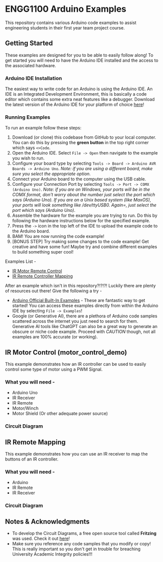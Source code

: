 # ENGG1100 Arduino Examples

This repository contains various Arduino code examples to assist engineering students in their first year team project course.

## Getting Started

These examples are designed for you to be able to easily follow along! To get started you will need to have the Arduino IDE installed and the access to the associated hardware.

### Arduino IDE Installation

The easiest way to write code for an Arduino is using the Arduino IDE. An IDE is an Integrated Development Environment, this is basically a code editor which contains some extra neat features like a debugger. Download the latest version of the Arduino IDE for your platform of choice [here](https://www.arduino.cc/en/software)!

### Running Examples

To run an example follow these steps:

1. Download (or clone) this codebase from GitHub to your local computer. You can do this by pressing the **green button** in the top right corner which says `<>Code`.
2. Open the Arduino IDE. Select `File -> Open` then navigate to the example you wish to run.
3. Configure your board type by selecting `Tools -> Board -> Arduino AVR Boards -> Arduino Uno`. *Note: if you are using a different board, make sure you select the appropriate option*.
4. Connect your Arduino board to the computer using the USB cable.
5. Configure your Connection Port by selecting `Tools -> Port -> COMX (Arduino Uno)`. *Note: if you are on Windows, your ports will be in the COMX format, don't worry about the number just select the port which says (Arduino Uno). If you are on a Unix based system (like MaxOS), your ports will look something like /dev/ttyUSB0. Again=, just select the port which says (Arduino Uno)*.
6. Assemble the hardware for the example you are trying to run. Do this by following the hardware instructions below for the specified example.
7. Press the `->` icon in the top left of the IDE to upload the example code to the Arduino board.
8. BAM! You are now running the code example!
9. [BONUS STEP] Try making some changes to the code example! Get creative and have some fun! Maybe try and combine different examples to build something super cool!

Examples List -

- [IR Motor Remote Control](#ir-motor-control-motor_control_demo)
- [IR Remote Controller Mapping](#ir-remote-mapping)

After an example which isn't in this repository?!?!?! Luckily there are plenty of resources out there! Give the following a try -

- [Arduino Official Built-In Examples](https://docs.arduino.cc/built-in-examples/) - These are fantastic way to get started! You can access these examples directly from within the Arduino IDE by selecting `File -> Examples`!
- Google (or Generative AI), there are a plethora of Arduino code samples scattered across the internet you just need to search for them. Generative AI tools like ChatGPT can also be a great way to generate an obscure or niche code example. Proceed with *CAUTION* though, not all examples are 100% accurate (or working).

## IR Motor Control (motor_control_demo)

This example demonstrates how an IR controller can be used to easily control some type of motor using a PWM Signal.

### What you will need -

- Arduino Uno
- IR Receiver
- IR Remote
- Motor/Winch
- Motor Shield (Or other adequate power source)

### Circuit Diagram

## IR Remote Mapping

This example demonstrates how you can use an IR receiver to map the buttons of an IR controller.

### What you will need -

- Arduino
- IR Remote
- IR Receiver

### Circuit Diagram


## Notes & Acknowledgments

- To develop the Circuit Diagrams, a free open source tool called **Fritzing** was used. Check it out [here](https://fritzing.org/)!
- Make sure you reference any code samples that you modify or copy! This is really important so you don't get in trouble for breaching University Academic Integrity policies!!!